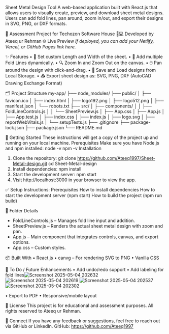 Sheet Metal Design Tool
A web-based application built with React.js that allows users to visually create, preview, and download sheet metal designs. Users can add fold lines, pan around, zoom in/out, and export their designs in SVG, PNG, or DXF formats.

🔧 Assessment Project for Techozon Software House
👨💻 Developed by Ateeq ur Rehman
🌐 Live Preview
_If deployed, you can add your Netlify, Vercel, or GitHub Pages link here._

✨ Features
•	📏 Set custom Length and Width of the sheet.
•	📐 Add multiple Fold Lines dynamically.
•	🔍 Zoom In and Zoom Out on the canvas.
•	🖱️ Pan around the design with click-and-drag.
•	💾 Save and Load designs from Local Storage.
•	📤 Export sheet design as: SVG, PNG, DXF (AutoCAD Drawing Exchange Format)

🗂️ Project Structure
my-app/
├── node_modules/
├── public/
│   ├── favicon.ico
│   ├── index.html
│   ├── logo192.png
│   ├── logo512.png
│   ├── manifest.json
│   └── robots.txt
├── src/
│   ├── components/
│   │   ├── FoldLineControls.js
│   │   └── SheetPreview.js
│   ├── App.css
│   ├── App.js
│   ├── App.test.js
│   ├── index.css
│   ├── index.js
│   ├── logo.svg
│   ├── reportWebVitals.js
│   └── setupTests.js
├── .gitignore
├── package-lock.json
├── package.json
└── README.md


🚀 Getting Started
These instructions will get a copy of the project up and running on your local machine.
Prerequisites
Make sure you have Node.js and npm installed:
node -v
npm -v
Installation
1.	Clone the repository:
   git clone https://github.com/Ateeq1997/Sheet-Metal-design.git
   cd Sheet-Metal-design
2.	Install dependencies:
   npm install
3.	Start the development server:
   npm start
4.	Visit http://localhost:3000 in your browser to view the app.

✅ Setup Instructions:
Prerequisites
How to install dependencies
How to start the development server (npm start)
How to build the project (npm run build)

📂 Folder Details
- FoldLineControls.js – Manages fold line input and addition.
- SheetPreview.js – Renders the actual sheet metal design with zoom and pan.
- App.js – Main component that integrates controls, canvas, and export options.
- App.css – Custom styles.

📦 Built With
•	React.js
•	canvg – For rendering SVG to PNG
•	Vanilla CSS

🧪 To Do / Future Enhancements
•	Add undo/redo support
•	Add labeling for fold lines![Screenshot 2025-05-04 202632](https://github.com/user-attachments/assets/2253d9fc-af05-4a9d-8e04-1d305ff8431d)
![Screenshot 2025-05-04 202619](https://github.com/user-attachments/assets/a30f4466-739d-494e-a341-9169dd1bdc65)
![Screenshot 2025-05-04 202537](https://github.com/user-attachments/assets/0c5308e7-856a-44ab-a0e7-af59ec316040)
![Screenshot 2025-05-04 202302](https://github.com/user-attachments/assets/ca73b62b-e364-4d36-bf13-923bb5407860)

•	Export to PDF
•	Responsive/mobile layout

📜 License
This project is for educational and assessment purposes. All rights reserved to Ateeq ur Rehman.

🤝 Connect
If you have any feedback or suggestions, feel free to reach out via GitHub or LinkedIn.
GitHub: https://github.com/Ateeq1997

